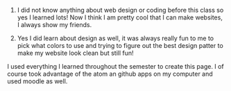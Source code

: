 1. I did not know anything about web design or coding before this class so yes I learned lots! Now I think I am pretty cool that I can make websites, I always show my friends.

2. Yes I did learn about design as well, it was always really fun to me to pick what colors to use and trying to figure out the best design patter to make my website look clean but still fun!

I used everything I learned throughout the semester to create this page. I of course took advantage of the atom an github apps on my computer and used moodle as well.
